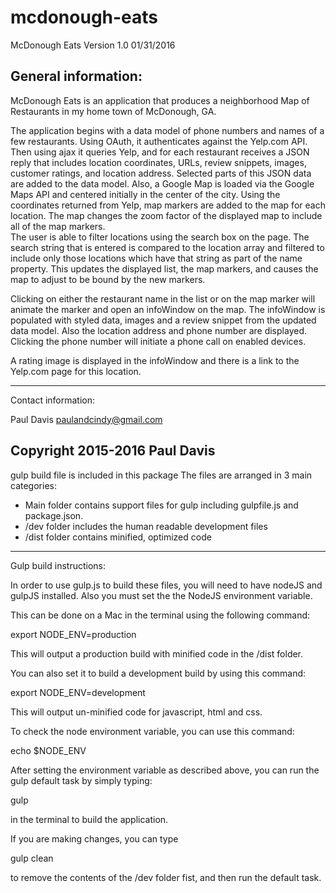 # mcdonough-eats
McDonough Eats Version 1.0 01/31/2016

General information:
-------------------------

McDonough Eats is an application that produces a neighborhood Map of
Restaurants in my home town of McDonough, GA.

The application begins with a data model of phone numbers and names of a few
restaurants. Using OAuth, it authenticates against the Yelp.com API. Then using
ajax it queries Yelp, and for each restaurant receives a JSON reply that
includes location coordinates, URLs, review snippets, images, customer ratings,
and location address.
Selected parts of this JSON data are added to the data model.
Also, a Google Map is loaded via the Google Maps API and centered initially
in the center of the city.
Using the coordinates returned from Yelp, map markers are added to the map for
each location.
The map changes the zoom factor of the displayed map to include all of the
map markers.  
The user is able to filter locations using the search box on the page. The
search string that is entered is compared to the location array and filtered
to include only those locations which have that string as part of the name
property. This updates the displayed list, the map markers, and causes the
map to adjust to be bound by the new markers.

Clicking on either the restaurant name in the list or on the map marker will
animate the marker and open an infoWindow on the map.
The infoWindow is populated with styled data, images and a review snippet
from the updated data model. Also the location address and phone number are
displayed. Clicking the phone number will initiate a phone call on enabled
devices.

A rating image is displayed in the infoWindow and there is a link to the
Yelp.com page for this location.

------------------------
Contact information:

Paul Davis
paulandcindy@gmail.com

Copyright 2015-2016 Paul Davis
------------------------

gulp build file is included in this package
The files are arranged in 3 main categories:
 - Main folder contains support files for gulp including gulpfile.js and
   package.json.
 - /dev folder includes the human readable development files
 - /dist folder contains minified, optimized code

 ----------------------

 Gulp build instructions:

 In order to use gulp.js to build these files, you will need to have nodeJS
 and gulpJS installed. Also you must set the the NodeJS environment variable.

 This can be done on a Mac in the terminal using the following command:

 export NODE_ENV=production

 This will output a production build with minified code in the /dist folder.

 You can also set it to build a development build by using this command:

 export NODE_ENV=development

 This will output un-minified code for javascript, html and css.

 To check the node environment variable, you can use this command:

 echo $NODE_ENV

 After setting the environment variable as described above, you can run the
 gulp default task by simply typing:  

 gulp

 in the terminal to build the application.

 If you are making changes, you can type

 gulp clean

 to remove the contents of the /dev folder fist, and then run the default task.  
